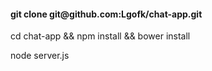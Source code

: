 <h4>git clone git@github.com:Lgofk/chat-app.git</h4>

cd chat-app && npm install && bower install

node server.js
